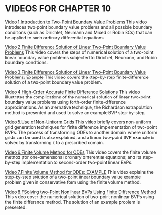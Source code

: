 #  VIDEOS FOR CHAPTER 10

[Video 1.Introduction to Two-Point Boundary Value Problems](https://youtu.be/WLEWWl_BAuE) This video introduces two-point boundary value problems and all possible boundary conditions (such as Dirichlet, Neumann and Mixed or Robin BCs) that can be applied to such ordinary differential equations.

[Video 2.Finite Difference Solution of Linear Two-Point Boundary Value Problems](https://youtu.be/ZSNcJuuQ1xo) This video covers the steps of numerical solution of a two-point linear boundary value problems subjected to Dirichlet, Neumann, and Robin boundary conditions.  

[Video 3.Finite Difference Solution of Linear Two-Point Boundary Value Problems: Example](https://youtu.be/CxEfX1aF1S8) This video covers the step-by-step finite-difference solution of a two-point boundary value problem.

[Video 4.High-Order Accurate Finite Difference Solutions](https://youtu.be/7R4cFV6AM6c) This video illustrates the complications of the numerical solution of linear two-point boundary value problems using forth-order finite-difference approximations. As an aternative technique, the Richardson extrapolation method is presented and used to solve an example BVP step-by-step.

[Video 5.Use of Non-Uniform Grids](https://youtu.be/m92TRex82s0) This video briefly covers non-uniform grid generation techniques for finite difference implementation of two-point BVPs. The process of transforming ODEs to another domain, where uniform grids can be used is also explained, and a linear two-point BVP example is solved by transforming it to a prescribed domain.

[Video 6.Finite Volume Method for ODEs](https://youtu.be/ycAyynpVyEo) This video covers the finite volume method (for one-dimensional ordinary differential equations) and its step-by-step implementation to second-order two-point linear BVPs.

[Video 7.Finite Volume Method for ODEs: EXAMPLE](https://youtu.be/zhqC-wn-Vss) This video explains the step-by-step solution of a two-point linear boundary value example problem given in conservative form using the finite volume method.

[Video 8.FSolving two-Point Nonlinear BVPs Using Finite Difference Method](https://youtu.be/kSgGmcQMirM) This video cover the numerical solution of two-point nonlinear BVPs using the finite difference method. The solution of an example problem is presented.
